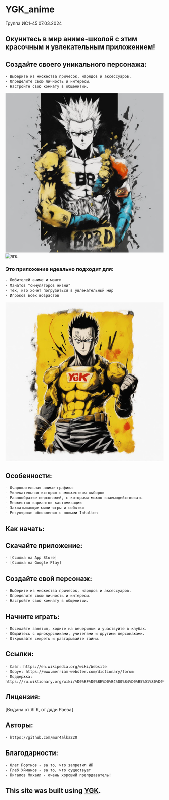# YGK_anime
Группа ИС1-45 07.03.2024
## Окунитесь в мир аниме-школой с этим красочным и увлекательным приложением!
## Создайте своего уникального персонажа:
```
- Выберите из множества причесок, нарядов и аксессуаров.
- Определите свою личность и интересы.
- Настройте свою комнату в общежитии.
```
![ягк.](kandinsky-download-1709796958720.png)
![ягк.](https://kartinkof.club/uploads/posts/2022-03/1648347471_2-kartinkof-club-p-malenkii-messi-mem-2.jpg)
### Это приложение идеально подходит для:
```
- Любителей аниме и манги
- Фанатов "симуляторов жизни"
- Тех, кто хочет погрузиться в увлекательный мир
- Игроков всех возрастов
```
![ягк.](kandinsky-download-1709796922479.png)

## Особенности:
```
- Очаровательная аниме-графика
- Увлекательная история с множеством выборов
- Разнообразие персонажей, с которыми можно взаимодействовать
- Множество вариантов кастомизации
- Захватывающие мини-игры и события
- Регулярные обновления с новыми Inhalten
```

## Как начать:

## Скачайте приложение:
```
- [Ссылка на App Store]
- [Ссылка на Google Play]
```
## Создайте свой персонаж:
```
- Выберите из множества причесок, нарядов и аксессуаров.
- Определите свою личность и интересы.
- Настройте свою комнату в общежитии.
```
## Начните играть:

```
- Посещайте занятия, ходите на вечеринки и участвуйте в клубах.
- Общайтесь с однокурсниками, учителями и другими персонажами.
- Открывайте секреты и разгадывайте тайны.
```
## Ссылки:
```
- Сайт: https://en.wikipedia.org/wiki/Website
- Форум: https://www.merriam-webster.com/dictionary/forum
- Поддержка: https://ru.wiktionary.org/wiki/%D0%BF%D0%BE%D0%B4%D0%B4%D0%B5%D1%80%D0%B6%D0%BA%D0%B0
```

## Лицензия:

[Выдана от ЯГК, от дяди Раева]

## Авторы:
```
- https://github.com/mur4alka220
```
## Благодарности:
```
- Олег Портнов - за то, что запретил ИП
- Глеб Уйманов - за то, что существует
- Пигалов Михаил - очень хороший препрдаватель!
```
## This site was built using [YGK]([https://pages.github.com/](https://ygk.edu.yar.ru/)https://ygk.edu.yar.ru/).
